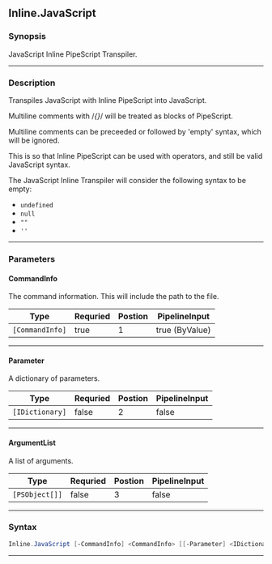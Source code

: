 
Inline.JavaScript
-----------------
### Synopsis
JavaScript Inline PipeScript Transpiler.

---
### Description

Transpiles JavaScript with Inline PipeScript into JavaScript.

Multiline comments with /*{}*/ will be treated as blocks of PipeScript.

Multiline comments can be preceeded or followed by 'empty' syntax, which will be ignored.

This is so that Inline PipeScript can be used with operators, and still be valid JavaScript syntax.

The JavaScript Inline Transpiler will consider the following syntax to be empty:

* ```undefined```
* ```null```
* ```""```
* ```''```

---
### Parameters
#### **CommandInfo**

The command information.  This will include the path to the file.



|Type               |Requried|Postion|PipelineInput |
|-------------------|--------|-------|--------------|
|```[CommandInfo]```|true    |1      |true (ByValue)|
---
#### **Parameter**

A dictionary of parameters.



|Type               |Requried|Postion|PipelineInput|
|-------------------|--------|-------|-------------|
|```[IDictionary]```|false   |2      |false        |
---
#### **ArgumentList**

A list of arguments.



|Type              |Requried|Postion|PipelineInput|
|------------------|--------|-------|-------------|
|```[PSObject[]]```|false   |3      |false        |
---
### Syntax
```PowerShell
Inline.JavaScript [-CommandInfo] <CommandInfo> [[-Parameter] <IDictionary>] [[-ArgumentList] <PSObject[]>] [<CommonParameters>]
```
---


